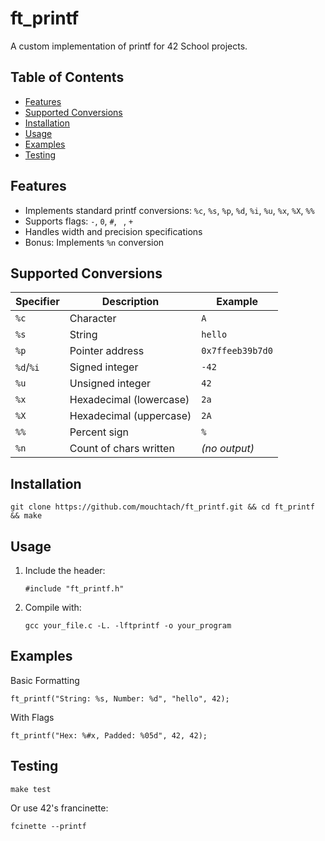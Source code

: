 <!DOCTYPE html>
<html>
<body>
<h1>ft_printf</h1>
<p>A custom implementation of printf for 42 School projects.</p>

<div class="box">
<h2 class="box-title">Table of Contents</h2>
<div class="toc">
<ul>
<li><a href="#features">Features</a></li>
<li><a href="#conversions">Supported Conversions</a></li>
<li><a href="#installation">Installation</a></li>
<li><a href="#usage">Usage</a></li>
<li><a href="#examples">Examples</a></li>
<li><a href="#testing">Testing</a></li>
</ul>
</div>
</div>

<h2 id="features">Features</h2>
<ul>
<li>Implements standard printf conversions: <code>%c</code>, <code>%s</code>, <code>%p</code>, <code>%d</code>, <code>%i</code>, <code>%u</code>, <code>%x</code>, <code>%X</code>, <code>%%</code></li>
<li>Supports flags: <code>-</code>, <code>0</code>, <code>#</code>, <code> </code>, <code>+</code></li>
<li>Handles width and precision specifications</li>
<li>Bonus: Implements <code>%n</code> conversion</li>
</ul>

<h2 id="conversions">Supported Conversions</h2>
<table>
<thead>
<tr>
<th>Specifier</th>
<th>Description</th>
<th>Example</th>
</tr>
</thead>
<tbody>
<tr>
<td><code>%c</code></td>
<td>Character</td>
<td><code>A</code></td>
</tr>
<tr>
<td><code>%s</code></td>
<td>String</td>
<td><code>hello</code></td>
</tr>
<tr>
<td><code>%p</code></td>
<td>Pointer address</td>
<td><code>0x7ffeeb39b7d0</code></td>
</tr>
<tr>
<td><code>%d</code>/<code>%i</code></td>
<td>Signed integer</td>
<td><code>-42</code></td>
</tr>
<tr>
<td><code>%u</code></td>
<td>Unsigned integer</td>
<td><code>42</code></td>
</tr>
<tr>
<td><code>%x</code></td>
<td>Hexadecimal (lowercase)</td>
<td><code>2a</code></td>
</tr>
<tr>
<td><code>%X</code></td>
<td>Hexadecimal (uppercase)</td>
<td><code>2A</code></td>
</tr>
<tr>
<td><code>%%</code></td>
<td>Percent sign</td>
<td><code>%</code></td>
</tr>
<tr>
<td><code>%n</code></td>
<td>Count of chars written</td>
<td><em>(no output)</em></td>
</tr>
</tbody>
</table>

<h2 id="installation">Installation</h2>
<pre><code>git clone https://github.com/mouchtach/ft_printf.git &amp;&amp; cd ft_printf &amp;&amp; make</code></pre>

<h2 id="usage">Usage</h2>
<ol>
<li>Include the header:
<pre><code>#include "ft_printf.h"</code></pre>
</li>
<li>Compile with:
<pre><code>gcc your_file.c -L. -lftprintf -o your_program</code></pre>
</li>
</ol>

<h2 id="examples">Examples</h2>
<div class="box">
<div class="box-title">Basic Formatting</div>
<pre><code>ft_printf("String: %s, Number: %d", "hello", 42);</code></pre>
</div>

<div class="box">
<div class="box-title">With Flags</div>
<pre><code>ft_printf("Hex: %#x, Padded: %05d", 42, 42);</code></pre>
</div>

<h2 id="testing">Testing</h2>
<pre><code>make test</code></pre>
<p>Or use 42's francinette:</p>
<pre><code>fcinette --printf</code></pre>
</body>
</html>
